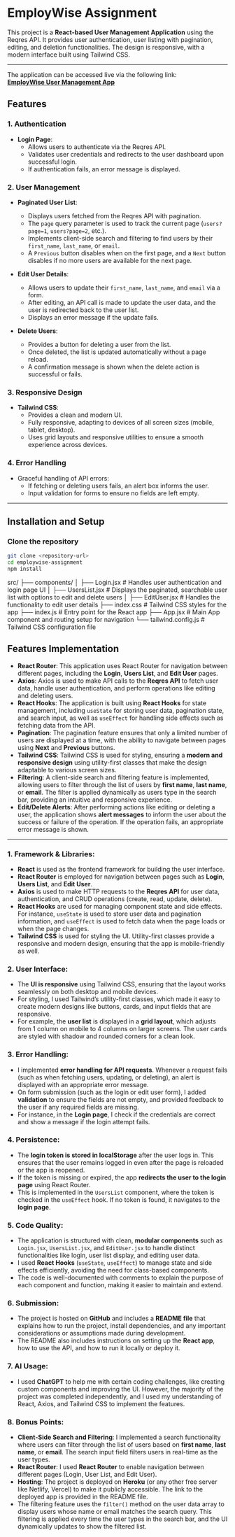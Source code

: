 # EmployWise Assignment

This project is a **React-based User Management Application** using the Reqres API. It provides user authentication, user listing with pagination, editing, and deletion functionalities. The design is responsive, with a modern interface built using Tailwind CSS.

---

The application can be accessed live via the following link:  
**[EmployWise User Management App](#)**  

## Features

### **1. Authentication**

- **Login Page**:
  - Allows users to authenticate via the Reqres API.
  - Validates user credentials and redirects to the user dashboard upon successful login.
  - If authentication fails, an error message is displayed.

### **2. User Management**

- **Paginated User List**:

  - Displays users fetched from the Reqres API with pagination.
  - The `page` query parameter is used to track the current page (`users?page=1`, `users?page=2`, etc.).
  - Implements client-side search and filtering to find users by their `first_name`, `last_name`, or `email`.
  - A `Previous` button disables when on the first page, and a `Next` button disables if no more users are available for the next page.

- **Edit User Details**:

  - Allows users to update their `first_name`, `last_name`, and `email` via a form.
  - After editing, an API call is made to update the user data, and the user is redirected back to the user list.
  - Displays an error message if the update fails.

- **Delete Users**:
  - Provides a button for deleting a user from the list.
  - Once deleted, the list is updated automatically without a page reload.
  - A confirmation message is shown when the delete action is successful or fails.

### **3. Responsive Design**

- **Tailwind CSS**:
  - Provides a clean and modern UI.
  - Fully responsive, adapting to devices of all screen sizes (mobile, tablet, desktop).
  - Uses grid layouts and responsive utilities to ensure a smooth experience across devices.

### **4. Error Handling**

- Graceful handling of API errors:
  - If fetching or deleting users fails, an alert box informs the user.
  - Input validation for forms to ensure no fields are left empty.

---

## Installation and Setup

### Clone the repository

```bash
git clone <repository-url>
cd employwise-assignment
npm install

```
src/
├── components/
│   ├── Login.jsx        # Handles user authentication and login page UI
│   ├── UsersList.jsx    # Displays the paginated, searchable user list with options to edit and delete users
│   ├── EditUser.jsx     # Handles the functionality to edit user details
├── index.css            # Tailwind CSS styles for the app
├── index.js             # Entry point for the React app
├── App.jsx              # Main App component and routing setup for navigation
└── tailwind.config.js   # Tailwind CSS configuration file

## Features Implementation

- **React Router**: This application uses React Router for navigation between different pages, including the **Login**, **Users List**, and **Edit User** pages.
- **Axios**: Axios is used to make API calls to the **Reqres API** to fetch user data, handle user authentication, and perform operations like editing and deleting users.
- **React Hooks**: The application is built using **React Hooks** for state management, including `useState` for storing user data, pagination state, and search input, as well as `useEffect` for handling side effects such as fetching data from the API.
- **Pagination**: The pagination feature ensures that only a limited number of users are displayed at a time, with the ability to navigate between pages using **Next** and **Previous** buttons.
- **Tailwind CSS**: Tailwind CSS is used for styling, ensuring a **modern and responsive design** using utility-first classes that make the design adaptable to various screen sizes.
- **Filtering**: A client-side search and filtering feature is implemented, allowing users to filter through the list of users by **first name**, **last name**, or **email**. The filter is applied dynamically as users type in the search bar, providing an intuitive and responsive experience.
- **Edit/Delete Alerts**: After performing actions like editing or deleting a user, the application shows **alert messages** to inform the user about the success or failure of the operation. If the operation fails, an appropriate error message is shown.

---

### 1. **Framework & Libraries**:
   - **React** is used as the frontend framework for building the user interface.
   - **React Router** is employed for navigation between pages such as **Login**, **Users List**, and **Edit User**.
   - **Axios** is used to make HTTP requests to the **Reqres API** for user data, authentication, and CRUD operations (create, read, update, delete).
   - **React Hooks** are used for managing component state and side effects. For instance, `useState` is used to store user data and pagination information, and `useEffect` is used to fetch data when the page loads or when the page changes.
   - **Tailwind CSS** is used for styling the UI. Utility-first classes provide a responsive and modern design, ensuring that the app is mobile-friendly as well.

### 2. **User Interface**:
   - The **UI is responsive** using Tailwind CSS, ensuring that the layout works seamlessly on both desktop and mobile devices.
   - For styling, I used Tailwind’s utility-first classes, which made it easy to create modern designs like buttons, cards, and input fields that are responsive.
   - For example, the **user list** is displayed in a **grid layout**, which adjusts from 1 column on mobile to 4 columns on larger screens. The user cards are styled with shadow and rounded corners for a clean look.

### 3. **Error Handling**:
   - I implemented **error handling for API requests**. Whenever a request fails (such as when fetching users, updating, or deleting), an alert is displayed with an appropriate error message.
   - On form submission (such as the login or edit user form), I added **validation** to ensure the fields are not empty, and provided feedback to the user if any required fields are missing.
   - For instance, in the **Login page**, I check if the credentials are correct and show a message if the login attempt fails.

### 4. **Persistence**:
   - The **login token is stored in localStorage** after the user logs in. This ensures that the user remains logged in even after the page is reloaded or the app is reopened.
   - If the token is missing or expired, the app **redirects the user to the login page** using React Router.
   - This is implemented in the `UsersList` component, where the token is checked in the `useEffect` hook. If no token is found, it navigates to the **login page**.

### 5. **Code Quality**:
   - The application is structured with clean, **modular components** such as `Login.jsx`, `UsersList.jsx`, and `EditUser.jsx` to handle distinct functionalities like login, user list display, and editing user data.
   - I used **React Hooks** (`useState`, `useEffect`) to manage state and side effects efficiently, avoiding the need for class-based components.
   - The code is well-documented with comments to explain the purpose of each component and function, making it easier to maintain and extend.

### 6. **Submission**:
   - The project is hosted on **GitHub** and includes a **README file** that explains how to run the project, install dependencies, and any important considerations or assumptions made during development.
   - The README also includes instructions on setting up the **React app**, how to use the API, and how to run it locally or deploy it.

### 7. **AI Usage**:
   - I used **ChatGPT** to help me with certain coding challenges, like creating custom components and improving the UI. However, the majority of the project was completed independently, and I used my understanding of React, Axios, and Tailwind CSS to implement the features.

### 8. **Bonus Points**:
   - **Client-Side Search and Filtering**: I implemented a search functionality where users can filter through the list of users based on **first name**, **last name**, or **email**. The search input field filters users in real-time as the user types.
   - **React Router**: I used **React Router** to enable navigation between different pages (Login, User List, and Edit User).
   - **Hosting**: The project is deployed on **Heroku** (or any other free server like Netlify, Vercel) to make it publicly accessible. The link to the deployed app is provided in the README file.
   - The filtering feature uses the `filter()` method on the user data array to display users whose name or email matches the search query. This filtering is applied every time the user types in the search bar, and the UI dynamically updates to show the filtered list.

